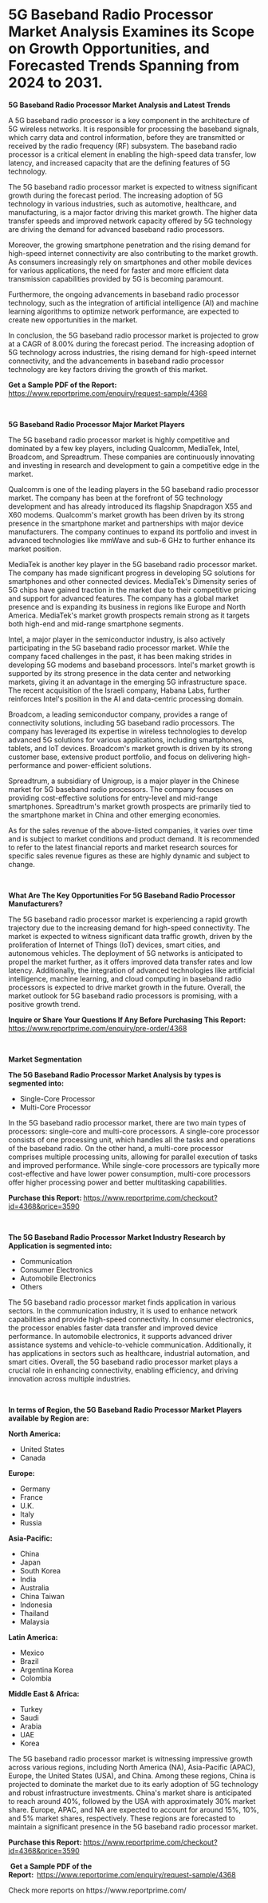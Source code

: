 <p><h1>5G Baseband Radio Processor Market Analysis Examines its Scope on Growth Opportunities, and Forecasted Trends Spanning from 2024 to 2031.</h1></p><p><strong>5G Baseband Radio Processor Market Analysis and Latest Trends</strong></p>
<p><p>A 5G baseband radio processor is a key component in the architecture of 5G wireless networks. It is responsible for processing the baseband signals, which carry data and control information, before they are transmitted or received by the radio frequency (RF) subsystem. The baseband radio processor is a critical element in enabling the high-speed data transfer, low latency, and increased capacity that are the defining features of 5G technology.</p><p>The 5G baseband radio processor market is expected to witness significant growth during the forecast period. The increasing adoption of 5G technology in various industries, such as automotive, healthcare, and manufacturing, is a major factor driving this market growth. The higher data transfer speeds and improved network capacity offered by 5G technology are driving the demand for advanced baseband radio processors.</p><p>Moreover, the growing smartphone penetration and the rising demand for high-speed internet connectivity are also contributing to the market growth. As consumers increasingly rely on smartphones and other mobile devices for various applications, the need for faster and more efficient data transmission capabilities provided by 5G is becoming paramount.</p><p>Furthermore, the ongoing advancements in baseband radio processor technology, such as the integration of artificial intelligence (AI) and machine learning algorithms to optimize network performance, are expected to create new opportunities in the market.</p><p>In conclusion, the 5G baseband radio processor market is projected to grow at a CAGR of 8.00% during the forecast period. The increasing adoption of 5G technology across industries, the rising demand for high-speed internet connectivity, and the advancements in baseband radio processor technology are key factors driving the growth of this market.</p></p>
<p><strong>Get a Sample PDF of the Report:&nbsp;</strong> <a href="https://www.reportprime.com/enquiry/request-sample/4368">https://www.reportprime.com/enquiry/request-sample/4368</a></p>
<p>&nbsp;</p>
<p><strong>5G Baseband Radio Processor Major Market Players</strong></p>
<p><p>The 5G baseband radio processor market is highly competitive and dominated by a few key players, including Qualcomm, MediaTek, Intel, Broadcom, and Spreadtrum. These companies are continuously innovating and investing in research and development to gain a competitive edge in the market.</p><p>Qualcomm is one of the leading players in the 5G baseband radio processor market. The company has been at the forefront of 5G technology development and has already introduced its flagship Snapdragon X55 and X60 modems. Qualcomm's market growth has been driven by its strong presence in the smartphone market and partnerships with major device manufacturers. The company continues to expand its portfolio and invest in advanced technologies like mmWave and sub-6 GHz to further enhance its market position.</p><p>MediaTek is another key player in the 5G baseband radio processor market. The company has made significant progress in developing 5G solutions for smartphones and other connected devices. MediaTek's Dimensity series of 5G chips have gained traction in the market due to their competitive pricing and support for advanced features. The company has a global market presence and is expanding its business in regions like Europe and North America. MediaTek's market growth prospects remain strong as it targets both high-end and mid-range smartphone segments.</p><p>Intel, a major player in the semiconductor industry, is also actively participating in the 5G baseband radio processor market. While the company faced challenges in the past, it has been making strides in developing 5G modems and baseband processors. Intel's market growth is supported by its strong presence in the data center and networking markets, giving it an advantage in the emerging 5G infrastructure space. The recent acquisition of the Israeli company, Habana Labs, further reinforces Intel's position in the AI and data-centric processing domain.</p><p>Broadcom, a leading semiconductor company, provides a range of connectivity solutions, including 5G baseband radio processors. The company has leveraged its expertise in wireless technologies to develop advanced 5G solutions for various applications, including smartphones, tablets, and IoT devices. Broadcom's market growth is driven by its strong customer base, extensive product portfolio, and focus on delivering high-performance and power-efficient solutions.</p><p>Spreadtrum, a subsidiary of Unigroup, is a major player in the Chinese market for 5G baseband radio processors. The company focuses on providing cost-effective solutions for entry-level and mid-range smartphones. Spreadtrum's market growth prospects are primarily tied to the smartphone market in China and other emerging economies.</p><p>As for the sales revenue of the above-listed companies, it varies over time and is subject to market conditions and product demand. It is recommended to refer to the latest financial reports and market research sources for specific sales revenue figures as these are highly dynamic and subject to change.</p></p>
<p>&nbsp;</p>
<p><strong>What Are The Key Opportunities For 5G Baseband Radio Processor Manufacturers?</strong></p>
<p><p>The 5G baseband radio processor market is experiencing a rapid growth trajectory due to the increasing demand for high-speed connectivity. The market is expected to witness significant data traffic growth, driven by the proliferation of Internet of Things (IoT) devices, smart cities, and autonomous vehicles. The deployment of 5G networks is anticipated to propel the market further, as it offers improved data transfer rates and low latency. Additionally, the integration of advanced technologies like artificial intelligence, machine learning, and cloud computing in baseband radio processors is expected to drive market growth in the future. Overall, the market outlook for 5G baseband radio processors is promising, with a positive growth trend.</p></p>
<p><strong>Inquire or Share Your Questions If Any Before Purchasing This Report:</strong> <a href="https://www.reportprime.com/enquiry/pre-order/4368">https://www.reportprime.com/enquiry/pre-order/4368</a></p>
<p>&nbsp;</p>
<p><strong>Market Segmentation</strong></p>
<p><strong>The 5G Baseband Radio Processor Market Analysis by types is segmented into:</strong></p>
<p><ul><li>Single-Core Processor</li><li>Multi-Core Processor</li></ul></p>
<p><p>In the 5G baseband radio processor market, there are two main types of processors: single-core and multi-core processors. A single-core processor consists of one processing unit, which handles all the tasks and operations of the baseband radio. On the other hand, a multi-core processor comprises multiple processing units, allowing for parallel execution of tasks and improved performance. While single-core processors are typically more cost-effective and have lower power consumption, multi-core processors offer higher processing power and better multitasking capabilities.</p></p>
<p><strong>Purchase this Report:&nbsp;</strong><a href="https://www.reportprime.com/checkout?id=4368&price=3590">https://www.reportprime.com/checkout?id=4368&price=3590</a></p>
<p>&nbsp;</p>
<p><strong>The 5G Baseband Radio Processor Market Industry Research by Application is segmented into:</strong></p>
<p><ul><li>Communication</li><li>Consumer Electronics</li><li>Automobile Electronics</li><li>Others</li></ul></p>
<p><p>The 5G baseband radio processor market finds application in various sectors. In the communication industry, it is used to enhance network capabilities and provide high-speed connectivity. In consumer electronics, the processor enables faster data transfer and improved device performance. In automobile electronics, it supports advanced driver assistance systems and vehicle-to-vehicle communication. Additionally, it has applications in sectors such as healthcare, industrial automation, and smart cities. Overall, the 5G baseband radio processor market plays a crucial role in enhancing connectivity, enabling efficiency, and driving innovation across multiple industries.</p></p>
<p>&nbsp;</p>
<p><strong>In terms of Region, the 5G Baseband Radio Processor Market Players available by Region are:</strong></p>
<p>
    <p> <strong> North America: </strong>
        <ul>
            <li>United States</li>
            <li>Canada</li>
        </ul>
        </p> 
    <p> <strong> Europe: </strong>
        <ul>
            <li>Germany</li>
            <li>France</li>
            <li>U.K.</li>
            <li>Italy</li>
            <li>Russia</li>
        </ul>
        </p> 
    <p> <strong> Asia-Pacific: </strong>
        <ul>
            <li>China</li>
            <li>Japan</li>
            <li>South Korea</li>
            <li>India</li>
            <li>Australia</li>
            <li>China Taiwan</li>
            <li>Indonesia</li>
            <li>Thailand</li>
            <li>Malaysia</li>
        </ul>
        </p> 
    <p> <strong> Latin America: </strong>
        <ul>
            <li>Mexico</li>
            <li>Brazil</li>
            <li>Argentina Korea</li>
            <li>Colombia</li>
        </ul>
        </p> 
    <p> <strong> Middle East & Africa: </strong>
        <ul>
            <li>Turkey</li>
            <li>Saudi</li>
            <li>Arabia</li>
            <li>UAE</li>
            <li>Korea</li>
        </ul>
    </p>
    </p>
<p><p>The 5G baseband radio processor market is witnessing impressive growth across various regions, including North America (NA), Asia-Pacific (APAC), Europe, the United States (USA), and China. Among these regions, China is projected to dominate the market due to its early adoption of 5G technology and robust infrastructure investments. China's market share is anticipated to reach around 40%, followed by the USA with approximately 30% market share. Europe, APAC, and NA are expected to account for around 15%, 10%, and 5% market shares, respectively. These regions are forecasted to maintain a significant presence in the 5G baseband radio processor market.</p></p>
<p><strong>Purchase this Report: </strong><a href="https://www.reportprime.com/checkout?id=4368&price=3590">https://www.reportprime.com/checkout?id=4368&price=3590</a></p>
<p>&nbsp;<strong>Get a Sample PDF of the Report:&nbsp;&nbsp;</strong><a href="https://www.reportprime.com/enquiry/request-sample/4368">https://www.reportprime.com/enquiry/request-sample/4368</a></p>
<p><strong></strong></p>
<p>Check more reports on https://www.reportprime.com/</p>